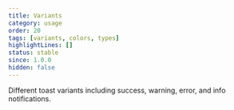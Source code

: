 ```yaml
---
title: Variants
category: usage
order: 20
tags: [variants, colors, types]
highlightLines: []
status: stable
since: 1.0.0
hidden: false
---
```


Different toast variants including success, warning, error, and info notifications.
